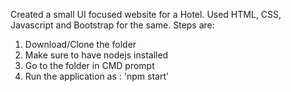 Created a small UI focused website for a Hotel. Used HTML, CSS, Javascript and Bootstrap for the same. Steps are: 
1. Download/Clone the folder
2. Make sure to have nodejs installed
3. Go to the folder in CMD prompt
4. Run the application as : 'npm start'
